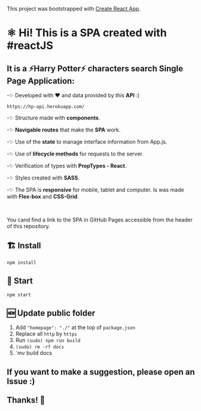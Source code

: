 
This project was bootstrapped with [Create React App](https://github.com/facebook/create-react-app).

# ⚛ Hi! This is a **SPA** created with **#reactJS**
    

## It is a ⚡Harry Potter⚡ characters search Single Page Application:

-✨ Developed with ❤️ and data provided by this **API** :)
```
https://hp-api.herokuapp.com/
```

-✨ Structure made with **components**.

-✨ **Navigable routes** that make the **SPA** work.

-✨ Use of the **state** to manage interface information from App.js.

-✨ Use of **lifecycle methods** for requests to the server.

-✨ Verification of types with **PropTypes - React**.

-✨ Styles created with **SASS**.

-✨ The SPA is **responsive** for mobile, tablet and computer. Is was made with **Flex-box** and **CSS-Grid**.

<br />

You cand find a link to the SPA in GitHub Pages accessible from the header of this repository.

## 🏗 Install
```
npm install
```

## 🎉 Start
```
npm start
```

## 🆕 Update public folder

1. Add `"homepage": "./"` at the top of `package.json`
2. Replace all `http` by `https`
3. Run `(sudo) npm run build`
4. `(sudo) rm -rf docs`
5. `mv build docs

## If you want to make a suggestion, please open an Issue :) <br /> <br /> Thanks! 💌
